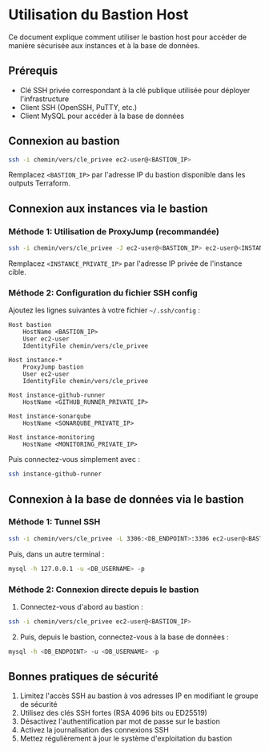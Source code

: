 # Utilisation du Bastion Host

Ce document explique comment utiliser le bastion host pour accéder de manière sécurisée aux instances et à la base de données.

## Prérequis

- Clé SSH privée correspondant à la clé publique utilisée pour déployer l'infrastructure
- Client SSH (OpenSSH, PuTTY, etc.)
- Client MySQL pour accéder à la base de données

## Connexion au bastion

```bash
ssh -i chemin/vers/cle_privee ec2-user@<BASTION_IP>
```

Remplacez `<BASTION_IP>` par l'adresse IP du bastion disponible dans les outputs Terraform.

## Connexion aux instances via le bastion

### Méthode 1: Utilisation de ProxyJump (recommandée)

```bash
ssh -i chemin/vers/cle_privee -J ec2-user@<BASTION_IP> ec2-user@<INSTANCE_PRIVATE_IP>
```

Remplacez `<INSTANCE_PRIVATE_IP>` par l'adresse IP privée de l'instance cible.

### Méthode 2: Configuration du fichier SSH config

Ajoutez les lignes suivantes à votre fichier `~/.ssh/config` :

```
Host bastion
    HostName <BASTION_IP>
    User ec2-user
    IdentityFile chemin/vers/cle_privee

Host instance-*
    ProxyJump bastion
    User ec2-user
    IdentityFile chemin/vers/cle_privee

Host instance-github-runner
    HostName <GITHUB_RUNNER_PRIVATE_IP>

Host instance-sonarqube
    HostName <SONARQUBE_PRIVATE_IP>

Host instance-monitoring
    HostName <MONITORING_PRIVATE_IP>
```

Puis connectez-vous simplement avec :

```bash
ssh instance-github-runner
```

## Connexion à la base de données via le bastion

### Méthode 1: Tunnel SSH

```bash
ssh -i chemin/vers/cle_privee -L 3306:<DB_ENDPOINT>:3306 ec2-user@<BASTION_IP>
```

Puis, dans un autre terminal :

```bash
mysql -h 127.0.0.1 -u <DB_USERNAME> -p
```

### Méthode 2: Connexion directe depuis le bastion

1. Connectez-vous d'abord au bastion :

```bash
ssh -i chemin/vers/cle_privee ec2-user@<BASTION_IP>
```

2. Puis, depuis le bastion, connectez-vous à la base de données :

```bash
mysql -h <DB_ENDPOINT> -u <DB_USERNAME> -p
```

## Bonnes pratiques de sécurité

1. Limitez l'accès SSH au bastion à vos adresses IP en modifiant le groupe de sécurité
2. Utilisez des clés SSH fortes (RSA 4096 bits ou ED25519)
3. Désactivez l'authentification par mot de passe sur le bastion
4. Activez la journalisation des connexions SSH
5. Mettez régulièrement à jour le système d'exploitation du bastion